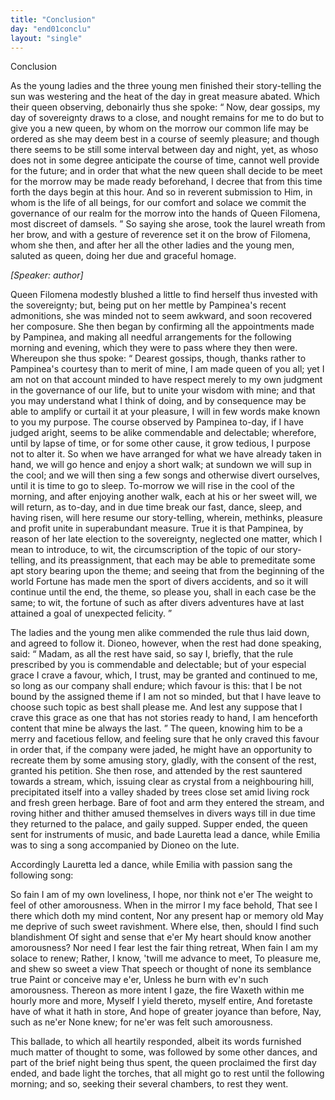 ```yaml
---
title: "Conclusion"
day: "end01conclu"
layout: "single"
---
```

<html>
 <head>
 </head>
 <body>
  <div id="d01conclu" type="conclusion" who="author">
   <head>
    Conclusion
   </head>
   <p>
    <milestone id="p01970001"/>
    As the young ladies and the three young men finished their story-telling
      the sun was westering and the heat of the day in great
      measure abated.
    <milestone id="p01970002"/>
    Which their queen observing, debonairly thus she
      spoke:
    <q direct="unspecified">
     Now, dear gossips, my day of sovereignty draws to a close,
	and nought remains for me to do but to give you a new queen, by
     <pb n="64"/>
     whom on the morrow our common life may be ordered as she may
	deem best in a course of seemly pleasure; and though there seems to
	be still some interval between day and night, yet, as whoso does not
	in some degree anticipate the course of time, cannot well provide for
	the future; and in order that what the new queen shall decide to be
	meet for the morrow may be made ready beforehand, I decree that
	from this time forth the days begin at this hour.
     <milestone id="p01970003"/>
     And so in reverent
	submission to Him, in whom is the life of all beings, for our comfort
	and solace we commit the governance of our realm for the morrow
	into the hands of Queen Filomena, most discreet of damsels.
    </q>
    <milestone id="p01970004"/>
    So saying she arose, took the laurel wreath from her brow, and with a
      gesture of reverence set it on the brow of Filomena, whom she then,
      and after her all the other ladies and the young men, saluted as
      queen, doing her due and graceful homage.
   </p>
   <p>
    <i>
     [Speaker: author]
    </i>
   </p>
   <p>
    <milestone id="p01970005"/>
    Queen Filomena modestly blushed a little to find herself thus
      invested with the sovereignty; but, being put on her mettle by
      Pampinea's recent admonitions, she was minded not to seem awkward,
      and soon recovered her composure. She then began by confirming
      all the appointments made by Pampinea, and making all needful
      arrangements for the following morning and evening, which they
      were to pass where they then were. Whereupon she thus spoke:
    <milestone id="p01970006"/>
    <q direct="unspecified">
     Dearest gossips, though, thanks rather to Pampinea's courtesy than
	to merit of mine, I am made queen of you all; yet I am not on
	that account minded to have respect merely to my own judgment in
	the governance of our life, but to unite your wisdom with mine; and
	that you may understand what I think of doing, and by consequence
	may be able to amplify or curtail it at your pleasure, I will in few
	words make known to you my purpose.
     <milestone id="p01970007"/>
     The course observed by
	Pampinea to-day, if I have judged aright, seems to be alike commendable
	and delectable; wherefore, until by lapse of time, or for some
	other cause, it grow tedious, I purpose not to alter it.
     <milestone id="p01970008"/>
     So when we
	have arranged for what we have already taken in hand, we will go
	hence and enjoy a short walk; at sundown we will sup in the cool;
	and we will then sing a few songs and otherwise divert ourselves,
	until it is time to go to sleep.
     <milestone id="p01970009"/>
     To-morrow we will rise in the cool
	of the morning, and after enjoying another walk, each at his or her
	sweet will, we will return, as to-day, and in due time break our fast,
	dance, sleep, and having risen, will here resume our story-telling,
     <pb n="65"/>
     wherein, methinks, pleasure and profit unite in superabundant
	measure.
     <milestone id="p01970010"/>
     True it is that Pampinea, by reason of her late election to
	the sovereignty, neglected one matter, which I mean to introduce,
	to wit, the circumscription of the topic of our story-telling, and its
	preassignment, that each may be able to premeditate some apt story
	bearing upon the theme; and seeing that from the beginning of the
	world Fortune has made men the sport of divers accidents, and so it
	will continue until the end, the theme, so please you, shall in each
	case be the same;
     <milestone id="p01970011"/>
     <seg type="topic">
      to wit, the fortune of such as after divers adventures
	  have at last attained a goal of unexpected felicity.
     </seg>
    </q>
   </p>
   <p>
    <milestone id="p01970012"/>
    The ladies and the young men alike commended the rule thus
      laid down, and agreed to follow it. Dioneo, however, when the rest
      had done speaking, said:
    <q direct="unspecified">
     Madam, as all the rest have said, so say
	I, briefly, that the rule prescribed by you is commendable and delectable;
	but of your especial grace I crave a favour, which, I trust,
	may be granted and continued to me, so long as our company shall
	endure; which favour is this: that I be not bound by the assigned
	theme if I am not so minded, but that I have leave to choose such
	topic as best shall please me.
     <milestone id="p01970013"/>
     And lest any suppose that I crave this
	grace as one that has not stories ready to hand, I am henceforth
	content that mine be always the last.
    </q>
    <milestone id="p01970014"/>
    The queen, knowing him to
      be a merry and facetious fellow, and feeling sure that he only craved
      this favour in order that, if the company were jaded, he might have
      an opportunity to recreate them by some amusing story, gladly, with
      the consent of the rest, granted his petition.
    <milestone id="p01970015"/>
    She then rose, and
      attended by the rest sauntered towards a stream, which, issuing clear
      as crystal from a neighbouring hill, precipitated itself into a valley
      shaded by trees close set amid living rock and fresh green herbage.
      Bare of foot and arm they entered the stream, and roving hither and
      thither amused themselves in divers ways till
    <milestone id="p01970016"/>
    in due time they returned
      to the palace, and gaily supped. Supper ended, the queen sent for
      instruments of music, and bade Lauretta lead a dance, while Emilia
      was to sing a song accompanied by Dioneo on the lute.
   </p>
   <p>
    <milestone id="p01970017"/>
    Accordingly Lauretta led a dance, while Emilia with passion
      sang the following song:
   </p>
   <div3 type="song" who="emilia">
    <lg>
     <milestone id="p01970018"/>
     <l>
      So fain I am of my own loveliness,
     </l>
     <l>
      I hope, nor think not e'er
     </l>
     <l>
      The weight to feel of other amorousness.
     </l>
    </lg>
    <pb n="66"/>
    <lg>
     <milestone id="p01970019"/>
     <l>
      When in the mirror I my face behold,
     </l>
     <l>
      That see I there which doth my mind content,
     </l>
     <l>
      Nor any present hap or memory old
     </l>
     <l>
      May me deprive of such sweet ravishment.
     </l>
     <l>
      Where else, then, should I find such blandishment
     </l>
     <l>
      Of sight and sense that e'er
     </l>
     <l>
      My heart should know another amorousness?
     </l>
    </lg>
    <lg>
     <milestone id="p01970020"/>
     <l>
      Nor need I fear lest the fair thing retreat,
     </l>
     <l>
      When fain I am my solace to renew;
     </l>
     <l>
      Rather, I know, 'twill me advance to meet,
     </l>
     <l>
      To pleasure me, and shew so sweet a view
     </l>
     <l>
      That speech or thought of none its semblance true
     </l>
     <l>
      Paint or conceive may e'er,
     </l>
     <l>
      Unless he burn with ev'n such amorousness.
     </l>
    </lg>
    <lg>
     <milestone id="p01970021"/>
     <l>
      Thereon as more intent I gaze, the fire
     </l>
     <l>
      Waxeth within me hourly more and more,
     </l>
     <l>
      Myself I yield thereto, myself entire,
     </l>
     <l>
      And foretaste have of what it hath in store,
     </l>
     <l>
      And hope of greater joyance than before,
     </l>
     <l>
      Nay, such as ne'er
     </l>
     <l>
      None knew; for ne'er was felt such amorousness.
     </l>
    </lg>
   </div3>
   <p>
    <milestone id="p01970022"/>
    This ballade, to which all heartily responded, albeit its words
      furnished much matter of thought to some, was followed by some
      other dances, and part of the brief night being thus spent, the queen
      proclaimed the first day ended, and bade light the torches, that all
      might go to rest until the following morning; and so, seeking their
      several chambers, to rest they went.
   </p>
  </div>
 </body>
</html>